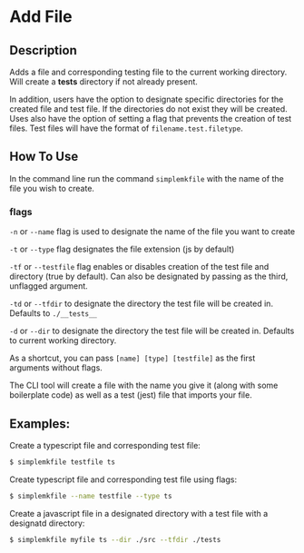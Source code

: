 # Add File

## Description
Adds a file and corresponding testing file to the current working directory. 
Will create a __tests__ directory if not already present.

In addition, users have the option to designate specific directories for the created file and test file. If the directories do not exist they will be created.
Uses also have the option of setting a flag that prevents the creation of test files. Test files will have the format of `filename.test.filetype`.


## How To Use

In the command line run the command `simplemkfile` with the name of the file you wish to create.

### flags
`-n` or `--name` flag is used to designate the name of the file you want to create  

`-t` or `--type` flag designates the file extension (js by default)

`-tf` or `--testfile` flag enables or disables creation of the test file and directory (true by default). Can also be designated by passing as the third, unflagged argument.

`-td` or `--tfdir` to designate the directory the test file will be created in. 
Defaults to `./__tests__`

`-d` or `--dir` to designate the directory the test file will be created in. 
Defaults to current working directory.



As a shortcut, you can pass `[name] [type] [testfile]` as the first arguments without flags.  

The CLI tool will create a file with the name you give it (along with some boilerplate code) as well as a test (jest) file that imports your file.


## Examples:

Create a typescript file and corresponding test file:  
```bash
$ simplemkfile testfile ts

```

Create  typescript file and corresponding test file using flags:  
```bash
$ simplemkfile --name testfile --type ts
```

Create a javascript file in a designated directory with a test file with a designatd directory:

```bash
$ simplemkfile myfile ts --dir ./src --tfdir ./tests
```
